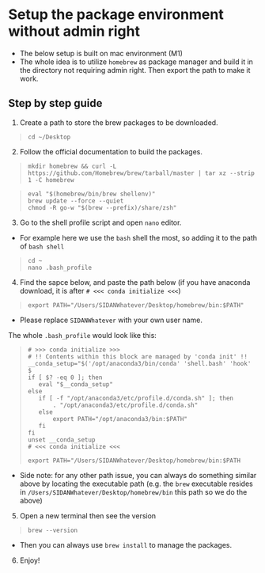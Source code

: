 # Setup the package environment without admin right
* The below setup is built on mac environment (M1)
* The whole idea is to utilize `homebrew` as package manager and build it in the directory not requiring admin right. Then export the path to make it work.

## Step by step guide
1. Create a path to store the brew packages to be downloaded.
>```
>cd ~/Desktop
>```

2. Follow the official documentation to build the packages.
>```
>mkdir homebrew && curl -L https://github.com/Homebrew/brew/tarball/master | tar xz --strip 1 -C homebrew
>```

>```
>eval "$(homebrew/bin/brew shellenv)"
>brew update --force --quiet
>chmod -R go-w "$(brew --prefix)/share/zsh"
>```

3. Go to the shell profile script and open `nano` editor.
* For example here we use the `bash` shell the most, so adding it to the path of `bash shell`
>```
>cd ~
>nano .bash_profile
>```

4. Find the sapce below, and paste the path below (if you have anaconda download, it is after `# <<< conda initialize <<<`)
>```
>export PATH="/Users/SIDANWhatever/Desktop/homebrew/bin:$PATH"
>```
* Please replace `SIDANWhatever` with your own user name.

The whole `.bash_profile` would look like this:
>```
># >>> conda initialize >>>
># !! Contents within this block are managed by 'conda init' !!
>__conda_setup="$('/opt/anaconda3/bin/conda' 'shell.bash' 'hook' $
>if [ $? -eq 0 ]; then
>    eval "$__conda_setup"
>else
>    if [ -f "/opt/anaconda3/etc/profile.d/conda.sh" ]; then
>        . "/opt/anaconda3/etc/profile.d/conda.sh"
>    else
>        export PATH="/opt/anaconda3/bin:$PATH"
>    fi
>fi
>unset __conda_setup
># <<< conda initialize <<<
>
>export PATH="/Users/SIDANWhatever/Desktop/homebrew/bin:$PATH
>```

* Side note: for any other path issue, you can always do something similar above by locating the executable path (e.g. the `brew` executable resides in `/Users/SIDANWhatever/Desktop/homebrew/bin` this path so we do the above)

5. Open a new terminal then see the version
>```
>brew --version
>```
* Then you can always use `brew install` to manage the packages.

6. Enjoy!


